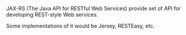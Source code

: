 JAX-RS (The Java API for RESTful Web Services) provide set of API for developing REST-style Web services.

Some implementations of it would be Jersey, RESTEasy, etc.
